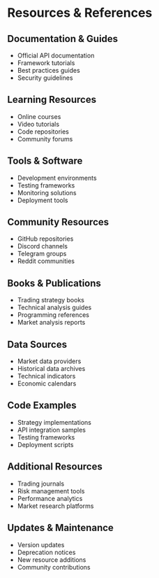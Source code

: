 # Resources & References

## Documentation & Guides
- Official API documentation
- Framework tutorials
- Best practices guides
- Security guidelines

## Learning Resources
- Online courses
- Video tutorials
- Code repositories
- Community forums

## Tools & Software
- Development environments
- Testing frameworks
- Monitoring solutions
- Deployment tools

## Community Resources
- GitHub repositories
- Discord channels
- Telegram groups
- Reddit communities

## Books & Publications
- Trading strategy books
- Technical analysis guides
- Programming references
- Market analysis reports

## Data Sources
- Market data providers
- Historical data archives
- Technical indicators
- Economic calendars

## Code Examples
- Strategy implementations
- API integration samples
- Testing frameworks
- Deployment scripts

## Additional Resources
- Trading journals
- Risk management tools
- Performance analytics
- Market research platforms

## Updates & Maintenance
- Version updates
- Deprecation notices
- New resource additions
- Community contributions 